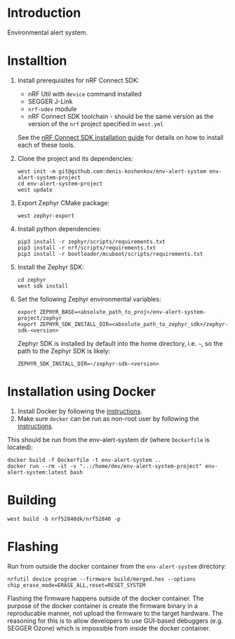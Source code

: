 # Introduction
Environmental alert system.

# Installtion
1. Install prerequisites for nRF Connect SDK:

    - nRF Util with `device` command installed
    - SEGGER J-Link
    - `nrf-udev` module
    - nRF Connect SDK toolchain - should be the same version as the version of the `nrf` project specified in `west.yml`

    See the [nRF Connect SDK installation guide](https://docs.nordicsemi.com/bundle/ncs-latest/page/nrf/installation/install_ncs.html) for details on how to install each of these tools.

2. Clone the project and its dependencies:
    ```
    west init -m git@github.com:denis-koshenkov/env-alert-system env-alert-system-project
    cd env-alert-system-project
    west update
    ```

3. Export Zephyr CMake package:
    ```
    west zephyr-export
    ```

3. Install python dependencies:
    ```
    pip3 install -r zephyr/scripts/requirements.txt
    pip3 install -r nrf/scripts/requirements.txt
    pip3 install -r bootloader/mcuboot/scripts/requirements.txt
    ``` 

4. Install the Zephyr SDK:
    ```
    cd zephyr
    west sdk install
    ```

5. Set the following Zephyr environmental variables:
    ```
    export ZEPHYR_BASE=<absolute_path_to_proj>/env-alert-system-project/zephyr
    export ZEPHYR_SDK_INSTALL_DIR=<absolute_path_to_zephyr_sdk>/zephyr-sdk-<version>
    ```
    Zephyr SDK is installed by default into the home directory, i.e. `~`, so the path to the Zephyr SDK is likely:
    ```
    ZEPHYR_SDK_INSTALL_DIR=~/zephyr-sdk-<version>
    ```

# Installation using Docker
1. Install Docker by following the [instructions](https://docs.docker.com/engine/install/ubuntu/).
2. Make sure `docker` can be run as non-root user by following the [instructions](https://docs.docker.com/engine/install/linux-postinstall/).

This should be run from the env-alert-system dir (where `Dockerfile` is located):
```
docker build -f Dockerfile -t env-alert-system ..
docker run --rm -it -v "..:/home/dev/env-alert-system-project" env-alert-system:latest bash
```

# Building
```
west build -b nrf52840dk/nrf52840 -p
```

# Flashing
Run from outside the docker container from the `env-alert-system` directory:
```
nrfutil device program --firmware build/merged.hex --options chip_erase_mode=ERASE_ALL,reset=RESET_SYSTEM
```

Flashing the firmware happens outside of the docker container. The purpose of the docker container is create the firmware binary in a reproducable manner, not upload the firmware to the target hardware. The reasoning for this is to allow developers to use GUI-based debuggers (e.g. SEGGER Ozone) which is impossible from inside the docker container.

